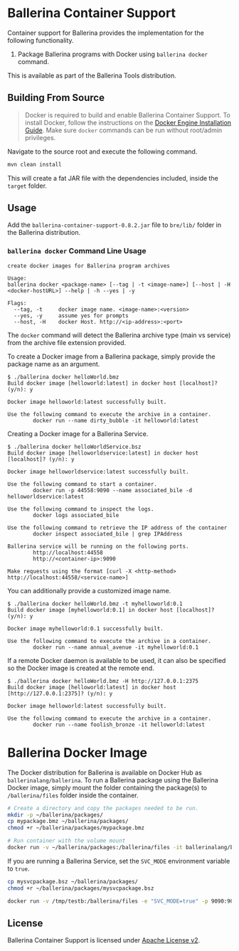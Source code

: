# Ballerina Container Support
Container support for Ballerina provides the implementation for the following functionality.

1. Package Ballerina programs with Docker using `ballerina docker` command.

This is available as part of the Ballerina Tools distribution.

## Building From Source
> Docker is required to build and enable Ballerina Container Support. To install Docker, follow the instructions on the [Docker Engine Installation Guide](https://docs.docker.com/engine/installation/). Make sure `docker` commands can be run without root/admin privileges.

Navigate to the source root and execute the following command.

```bash
mvn clean install
```

This will create a fat JAR file with the dependencies included, inside the `target` folder.

## Usage
Add the `ballerina-container-support-0.8.2.jar` file to `bre/lib/` folder in the Ballerina distribution.

### `ballerina docker` Command Line Usage
```
create docker images for Ballerina program archives

Usage:
ballerina docker <package-name> [--tag | -t <image-name>] [--host | -H <docker-hostURL>] --help | -h --yes | -y

Flags:
  --tag, -t     docker image name. <image-name>:<version>
  --yes, -y     assume yes for prompts
  --host, -H    docker Host. http://<ip-address>:<port>
```
The `docker` command will detect the Ballerina archive type (main vs service) from the archive file extension provided. 

To create a Docker image from a Ballerina package, simply provide the package name as an argument.

```
$ ./ballerina docker helloWorld.bmz
Build docker image [helloworld:latest] in docker host [localhost]? (y/n): y

Docker image helloworld:latest successfully built.

Use the following command to execute the archive in a container.
        docker run --name dirty_bubble -it helloworld:latest
```

Creating a Docker image for a Ballerina Service.

```
$ ./ballerina docker helloWorldService.bsz
Build docker image [helloworldservice:latest] in docker host [localhost]? (y/n): y

Docker image helloworldservice:latest successfully built.

Use the following command to start a container.
        docker run -p 44558:9090 --name associated_bile -d helloworldservice:latest

Use the following command to inspect the logs.
        docker logs associated_bile

Use the following command to retrieve the IP address of the container
        docker inspect associated_bile | grep IPAddress

Ballerina service will be running on the following ports.
        http://localhost:44558
        http://<container-ip>:9090

Make requests using the format [curl -X <http-method> http://localhost:44558/<service-name>]
```

You can additionally provide a customized image name.

```
$ ./ballerina docker helloWorld.bmz -t myhelloworld:0.1
Build docker image [myhelloworld:0.1] in docker host [localhost]? (y/n): y

Docker image myhelloworld:0.1 successfully built.

Use the following command to execute the archive in a container.
        docker run --name annual_avenue -it myhelloworld:0.1
```
If a remote Docker daemon is available to be used, it can also be specified so the Docker image is created at the remote end.

```
$ ./ballerina docker helloWorld.bmz -H http://127.0.0.1:2375
Build docker image [helloworld:latest] in docker host [http://127.0.0.1:2375]? (y/n): y

Docker image helloworld:latest successfully built.

Use the following command to execute the archive in a container.
        docker run --name foolish_bronze -it helloworld:latest
```

# Ballerina Docker Image
The Docker distribution for Ballerina is available on Docker Hub as `ballerinalang/ballerina`. To run a Ballerina package using the Ballerina Docker image, simply mount the folder containing the package(s) to `/ballerina/files` folder inside the container. 

```bash
# Create a directory and copy the packages needed to be run.
mkdir -p ~/ballerina/packages/
cp mypackage.bmz ~/ballerina/packages/
chmod +r ~/ballerina/packages/mypackage.bmz

# Run container with the volume mount
docker run -v ~/ballerina/packages:/ballerina/files -it ballerinalang/ballerina:0.8.3
```

If you are running a Ballerina Service, set the `SVC_MODE` environment variable to `true`. 

```bash
cp mysvcpackage.bsz ~/ballerina/packages/
chmod +r ~/ballerina/packages/mysvcpackage.bsz

docker run -v /tmp/testb:/ballerina/files -e "SVC_MODE=true" -p 9090:9090 -it ballerinalang/ballerina:0.8.3
```
## License
Ballerina Container Support is licensed under [Apache License v2](LICENSE).

